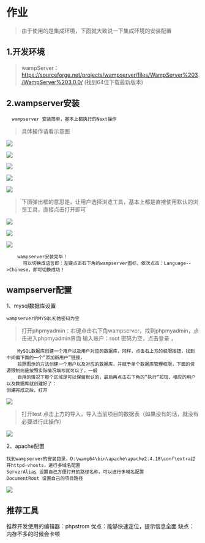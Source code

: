 # 作业 #

> 由于使用的是集成环境，下面就大致说一下集成环境的安装配置

##  1.开发环境 ##


>	wampServer：https://sourceforge.net/projects/wampserver/files/WampServer%203/WampServer%203.0.0/ 
		(找到64位下载最新版本)


## 2.wampserver安装 ##	
	  wampserver 安装简单，基本上都执行的Next操作
> 具体操作请看示意图
	
 ![](http://image67.360doc.com/DownloadImg/2013/11/1309/36660077_1.jpg)

![](http://image67.360doc.com/DownloadImg/2013/11/1309/36660077_2.jpg)

![](http://image67.360doc.com/DownloadImg/2013/11/1309/36660077_3.jpg)

![](http://image67.360doc.com/DownloadImg/2013/11/1309/36660077_4.jpg)

![](http://image67.360doc.com/DownloadImg/2013/11/1309/36660077_5.jpg)
>下图弹出框的意思是，让用户选择浏览工具，基本上都是直接使用默认的浏览工具，直接点击打开即可


![](http://image67.360doc.com/DownloadImg/2013/11/1309/36660077_7.jpg)

![](http://image67.360doc.com/DownloadImg/2013/11/1309/36660077_8.jpg)

![](http://image67.360doc.com/DownloadImg/2013/11/1309/36660077_9.jpg)

  		wampserver安装完毕！
		  可以切换成语言即：左键点击右下角的wampserver图标，依次点击：Language-->Chinese，即可切换成功！

## wampserver配置 ##
1、mysql数据库设置

    wampserver的MYSQL初始密码为空
> 打开phpmyadmin：右键点击右下角wampserver，找到phpmyadmin，点击进入phpmyadmin界面
> 输入账户：root 密码为空，点击登录 ，
 
		MySQL数据库创建一个用户以及用户对应的数据库，同样，点击右上方的权限按钮，找到中间偏下面的一个“添加新用户”链接，
		按照图示的方法创建一个用户以及对应的数据库，并赋予单个数据库管理权限，下面的资源限制则是按照实际情况填写就可以了，一般	
		自用的情况下那个区域是可以保留默认的，最后再点击右下角的“执行”按钮，相应的用户以及数据库就创建好了：
	创建完成之后，打开
![](http://image67.360doc.com/DownloadImg/2013/11/1309/36660077_17.jpg)

> 打开test 点击上方的导入，导入当前项目的数据表（如果没有的话，就没有必要进行此操作）
> 
 
 ![](http://i.imgur.com/9ZCnm4O.png)

2、apache配置

	找到wampserver的安装目录，D:\wamp64\bin\apache\apache2.4.18\conf\extra打开httpd-vhosts，进行多域名配置
	ServerAlias 设置自己方便打开的路径名称，可以进行多域名配置
	DocumentRoot 设置自己的项目路径
![](http://i.imgur.com/LoetRBy.png)



## 推荐工具 ##

 推荐开发使用的编辑器：phpstrom
 优点：能够快速定位，提示信息全面
 缺点：内存不多的时候会卡顿

